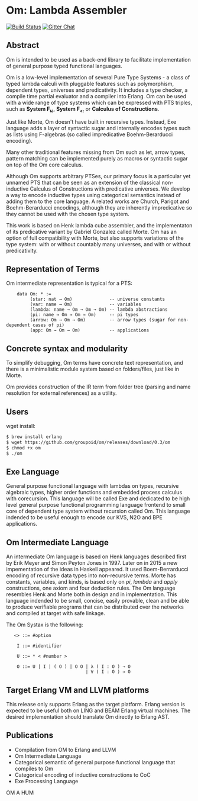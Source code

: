 Om: Lambda Assembler
====================

[![Build Status](https://travis-ci.org/groupoid/om.svg?branch=master)](https://travis-ci.org/groupoid/om)
[![Gitter Chat](https://img.shields.io/gitter/room/badges/shields.svg)](https://gitter.im/groupoid/om)

Abstract
--------

Om is intended to be used as a back-end library to facilitate
implementation of general purpose typed functional languages.

Om is a low-level implementation of several Pure Type Systems - a class of typed
lambda calculi with pluggable features such as polymorphism, dependent types, universes
and predicativity.  It includes a type checker, a compile time partial evaluator
and a compiler into Erlang. Om can be used with a wide range of type systems
which can be expressed with PTS triples, such as <b>System F<sub>ω<sub></b>,
<b>System F<sub>&lt;:</sub></b> or <b>Calculus of Constructions</b>.

Just like Morte, Om doesn't have built in recursive types. Instead, Exe language
adds a layer of syntactic sugar and internally encodes types such as lists using
F-algebras (so called impredicative Boehm-Berarducci encoding).

Many other traditional features missing from Om such as let, arrow types,
pattern matching can be implemented purely as macros or syntactic sugar on top
of the Om core calculus.

Although Om supports arbitrary PTSes, our primary focus is a particular yet
unnamed PTS that can be seen as an extension of the classical non-inductive
Calculus of Constructions with predicative universes. We develop a way to encode
inductive types using categorical semantics instead of adding them to the core
language. A related works are Church, Parigot and Boehm-Berarducci encodings,
although they are inherently impredicative so they cannot be used with
the chosen type system.

This work is based on Henk lambda cube assembler, and the implementaton of its
predicative variant by Gabriel Gonzalez called Morte. Om has an option of full
compatibility with Morte, but also supports variations of the type system:
with or without countably many universes, and with or without predicativity.

Representation of Terms
-----------------------

Om intermediate representation is typical for a PTS:

```
    data Om: * :=
         (star: nat → Om)              -- universe constants
         (var: name → Om)              -- variables
         (lambda: name → Om → Om → Om) -- lambda abstractions
         (pi: name → Om → Om → Om)     -- pi types
         (arrow: Om → Om → Om)         -- arrow types (sugar for non-dependent cases of pi)
         (app: Om → Om → Om)           -- applications
```

Concrete syntax and modularity
------------------------------

To simplify debugging, Om terms have concrete text representation, and there is
a minimalistic module system based on folders/files, just like in Morte.

Om provides construction of the IR term from folder tree (parsing and name resolution
for external references) as a utility.

Users
-----

wget install:

```sh
$ brew install erlang
$ wget https://github.com/groupoid/om/releases/download/0.3/om
$ chmod +x om
$ ./om
```

Exe Language
------------

   General purpose functional language with lambdas on types, recursive algebraic types,
   higher order functions and embedded process calculus with corecursion. This language will be called
   Exe and dedicated to be high level general purpose functional programming language frontend to small core
   of dependent type system without recursion called Om. This language indended to be useful
   enough to encode our KVS, N2O and BPE applications.

Om Intermediate Language
------------------------

   An intermediate Om language is based on Henk languages described first
   by Erik Meyer and Simon Peyton Jones in 1997. Later on in 2015 a new impementation of the ideas
   in Haskell appeared. It used Boem-Berrarducci encoding of recursive data types into non-recursive terms.
   Morte has constants, variables, and kinds, is based only on *pi*, *lambda* and *apply* constructions,
   one axiom and four deduction rules. The Om language resembles Henk and Morte both in design
   and in implementation. This language indended to be small, concise, easily provable, clean and be able
   to produce verifiable programs that can be distributed over the networks and compiled at target with
   safe linkage.

   The Om Systax is the following:

```
   <> ::= #option

    I ::= #identifier

    U ::= * < #number >

    O ::= U | I | ( O ) | O O | λ ( I : O ) → O
                              | ∀ ( I : O ) → O
```

Target Erlang VM and LLVM platforms
-----------------------------------

   This release only supports Erlang as the target platform.
   Erlang version is expected to be useful both on LING and BEAM Erlang virtual machines.
   The desired implementation should translate Om directly to Erlang AST.

Publications
------------

* Compilation from OM to Erlang and LLVM
* Om Intermediate Language
* Categorical semantic of general purpose functional language that compiles to Om
* Categorical encoding of inductive constructions to CoC
* Exe Processing Language

OM A HUM
